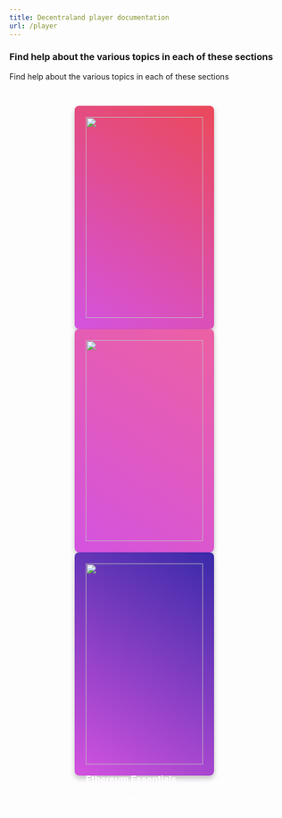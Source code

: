 ```yaml
---
title: Decentraland player documentation
url: /player
---
```


### Find help about the various topics in each of these sections

<style>
.section-cards-container {
    display: flex;
    flex-wrap: wrap;
    justify-content: center;
    margin: 0 auto;
    padding-top: 30px;
}
  .section-card {
    width: 250px;
    height: 400px;
    border-radius: 8px;
    box-shadow: 0 5px 10px 0 rgba(0,0,0,.24);
    box-sizing: border-box;
    margin-right: 20px;
    padding: 20px;
    text-align: left;
    transition: all .5s ease-in-out
  }

  .section-card:hover {
      box-shadow: 0 10px 20px 0 rgba(0,0,0,.24);
      -webkit-filter: brightness(1.2);
      filter: brightness(1.2);
      margin-top: -20px;
      transition: all .5s ease-in
  }

  .section-card:hover .section-card-cta span {
    font-weight: 700
  }

  .section-card-info {
    color: #fff;
    width: 100%
  }

  .section-card-info h3,.section-card-info p {
    color: #fff
  }

  .section-cards-container a, .section-cards-container a:hover {
    text-decoration: none!important;
  }

  .section-card-info h3 {
    margin: 16px 0;
  }

  .section-card-img {
    width: 100%;
  }

  @media(max-width: 768px) {
    .section-card {
      height:auto;
      margin: 20px 0;
      width: 100%
    }

    .section-card-img {
      display: block;
      margin: auto
    }
  }

</style>
<div class="dcl section medium">
  <p>Find help about the various topics in each of these sections</p>
  <div class="section-cards-container">
    <a href="/player/general/about">
      <div class="section-card" style="background: linear-gradient(212.97deg, rgb(235, 73, 90) 0%, rgb(212, 83, 223) 100%);">
        <img class="section-card-img" src="https://cdn.decentraland.org/@dcl/docs-site/1.0.0-3144676401.commit-a407e4c/player-world.png">
        <div class="section-card-info">
        <h3>World</h3>
        <p>General info for players</p>
        </div>
      </div>
    </a>
    <a href="/player/market/marketplace/">
      <div class="section-card" style="background: linear-gradient(212.97deg, rgb(236, 96, 163) 0%, rgb(212, 83, 223) 100%);">
        <img class="section-card-img" src="https://cdn.decentraland.org/@dcl/docs-site/1.0.0-3144676401.commit-a407e4c/player-market.png">
        <div class="section-card-info">
          <h3>Market</h3>
          <p>Learn how to trade exclusive tokens.</p>
        </div>
      </div>
    </a>
    <a href="/player/blockchain-integration/get-a-wallet/">
      <div class="section-card" style="background: linear-gradient(212.97deg, rgb(57, 42, 168) 0%, rgb(212, 83, 223) 100%);">
        <img class="section-card-img" src="https://cdn.decentraland.org/@dcl/docs-site/1.0.0-3144676401.commit-a407e4c/player-eth.png">
        <div class="section-card-info">
          <h3>Ethereum Essentials</h3>
          <p>Learn how we use the blockchain</p>
        </div>
      </div>
    </a>
  </div>
</div>
